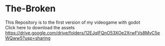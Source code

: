# The-Broken
This Repository is to the first version of my videogame with godot
<br>
Click here to download the assets 
<br>
https://drive.google.com/drive/folders/12EJqlFQnO53XOe2XrwFVs8MvC5eWQww5?usp=sharing

